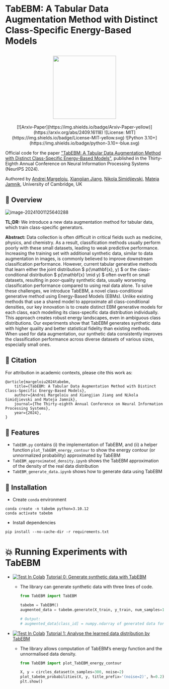 # TabEBM: A Tabular Data Augmentation Method with Distinct Class-Specific Energy-Based Models

<h2 align="center">
  <img src="https://s2.loli.net/2024/10/01/uJjKCNfqhFcXyPM.png" height="200px">
</h2>

<div align="center">
[![Arxiv-Paper](https://img.shields.io/badge/Arxiv-Paper-yellow)](https://arxiv.org/abs/2409.16118)
![License: MIT](https://img.shields.io/badge/License-MIT-yellow.svg)
![Python 3.10+](https://img.shields.io/badge/python-3.10+-blue.svg)
</div>

Official code for the paper ["TabEBM: A Tabular Data Augmentation Method with Distinct Class-Specific Energy-Based Models"](https://arxiv.org/abs/2409.16118), published in the Thirty-Eighth Annual Conference on Neural Information Processing Systems (NeurIPS 2024).

Authored by [Andrei Margeloiu](https://www.linkedin.com/in/andreimargeloiu/), [Xiangjian Jiang](https://silencex12138.github.io/), [Nikola Simidjievski](https://simidjievskin.github.io/), [Mateja Jamnik](https://www.cl.cam.ac.uk/~mj201/), University of Cambridge, UK

## 📌 Overview

![image-20241001125640288](https://s2.loli.net/2024/10/01/5loipZJdOrtVS3Q.png)

**TL;DR:** We introduce a new data augmentation method for tabular data, which train class-specific generators.

**Abstract:** Data collection is often difficult in critical fields such as medicine, physics, and chemistry. As a result, classification methods usually perform poorly with these small datasets, leading to weak predictive performance. Increasing the training set with additional synthetic data, similar to data augmentation in images, is commonly believed to improve downstream classification performance. However, current tabular generative methods that learn either the joint distribution $ p(\mathbf{x}, y) $ or the class-conditional distribution $ p(\mathbf{x} \mid y) $ often overfit on small datasets, resulting in poor-quality synthetic data, usually worsening classification performance compared to using real data alone. To solve these challenges, we introduce TabEBM, a novel class-conditional generative method using Energy-Based Models (EBMs). Unlike existing methods that use a shared model to approximate all class-conditional densities, our key innovation is to create distinct EBM generative models for each class, each modelling its class-specific data distribution individually. This approach creates robust energy landscapes, even in ambiguous class distributions. Our experiments show that TabEBM generates synthetic data with higher quality and better statistical fidelity than existing methods. When used for data augmentation, our synthetic data consistently improves the classification performance across diverse datasets of various sizes, especially small ones.

## 📖 Citation

For attribution in academic contexts, please cite this work as:
```
@article{margeloiu2024tabebm,
	title={TabEBM: A Tabular Data Augmentation Method with Distinct Class-Specific Energy-Based Models},
	author={Andrei Margeloiu and Xiangjian Jiang and Nikola Simidjievski and Mateja Jamnik},
	journal={The Thirty-eighth Annual Conference on Neural Information Processing Systems},
	year={2024},
}
```

## 🔑 Features

* `TabEBM.py` contains (i) the implementation of TabEBM, and (ii) a helper function `plot_TabEBM_energy_contour` to show the energy contour (or unnormalized probability) approximated by TabEBM
* `TabEBM_approximated_density.ipynb` shows the TabEBM approximation of the density of the real data distribution
* `TabEBM_generate_data.ipynb` shows how to generate data using TabEBM

## 🚀 Installation

* Create `conda` environment
```
conda create -n tabebm python=3.10.12
conda activate tabebm
```

* Install dependencies
```
pip install --no-cache-dir -r requirements.txt
```

# 💥 Running Experiments with TabEBM

* [![Test In Colab](https://colab.research.google.com/assets/colab-badge.svg)](https://colab.research.google.com/github/andreimargeloiu/TabEBM/blob/main/TabEBM_generate_data.ipynb) [Tutorial 0: Generate synthetic data with TabEBM](https://github.com/andreimargeloiu/TabEBM/blob/main/TabEBM_generate_data.ipynb)

    * The library can generate synthetic data with three lines of code.

      ```python
      from TabEBM import TabEBM
      
      tabebm = TabEBM()
      augmented_data = tabebm.generate(X_train, y_train, num_samples=100)
      
      # Output:
      # augmented_data[class_id] = numpy.ndarray of generated data for a specific ’’class_id‘‘
      ```

* [![Test In Colab](https://colab.research.google.com/assets/colab-badge.svg)](https://colab.research.google.com/github/andreimargeloiu/TabEBM/blob/main/TabEBM_approximated_density.ipynb) [Tutorial 1: Analyse the learned data distribution by TabEBM](https://github.com/andreimargeloiu/TabEBM/blob/main/TabEBM_approximated_density.ipynb)

    * The library allows computation of TabEBM’s energy function and the unnormalised data density.
    
      ```python
      from TabEBM import plot_TabEBM_energy_contour
      
      X, y = circles_dataset(n_samples=300, noise=2)
      plot_tabebm_probabilities(X, y, title_prefix='(noise=2)', h=0.2)
      plt.show()
      ```

